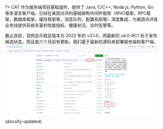 ?> CAT 作为服务端项目基础组件，提供了 Java, C/C++, Node.js, Python, Go
等多语言客户端，已经在美团点评的基础架构中间件框架（MVC框架，RPC框架，数据库框架，缓存框架等，消息队列，配置系统等）深度集成，为美团点评各业务线提供系统丰富的性能指标、健康状况、实时告警等。

截止目前，官网显示稳定版本为 2022 年的 v3.1.0，而最新的 v4.0-RC1 处于发布候选状态，而且是六个月前有更新。我们基于最新的源码来部署服务端和客户端。
![img](image/img1.png)

{docsify-updated}